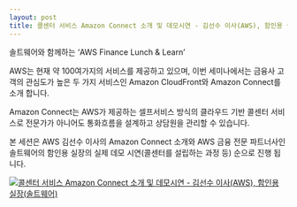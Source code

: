 ```yaml
---
layout: post
title: 콜센터 서비스 Amazon Connect 소개 및 데모시연 - 김선수 이사(AWS), 함인용 실장(솔트웨어)
---
```


솔트웨어와 함께하는 ‘AWS Finance Lunch & Learn’

AWS는 현재 약 100여가지의 서비스를 제공하고 있으며, 이번 세미나에서는 금융사 고객의 관심도가 높은 두 가지 서비스인 Amazon CloudFront와 Amazon Connect를 소개 합니다.

Amazon Connect는 AWS가 제공하는 셀프서비스 방식의 클라우드 기반 콜센터 서비스로 전문가가 아니어도 통화흐름을 설계하고 상담원을 관리할 수 있습니다.

본 세션은 AWS 김선수 이사의 Amazon Connect 소개와 AWS 금융 전문 파트너사인 솔트웨어의 함인용 실장의 실제 데모 시연(콜센터를 설립하는 과정 등) 순으로 진행 됩니다.

[![콜센터 서비스 Amazon Connect 소개 및 데모시연 - 김선수 이사(AWS), 함인용 실장(솔트웨어)
](https://img.youtube.com/vi/https://youtu.be/wnmXSqHlgyM/0.jpg)](https://www.youtube.com/watch?v=https://youtu.be/wnmXSqHlgyM)
